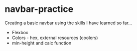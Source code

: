 # navbar-practice

Creating a basic navbar using the skills I have learned so far...

- Flexbox
- Colors - hex, external resources (coolers)
- min-height and calc function
